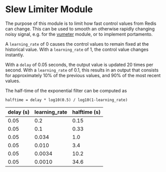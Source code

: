 # Slew Limiter Module

The purpose of this module is to limit how fast control values from Redis can change. This can be used to smooth an otherwise rapidly changing noisy signal, e.g. for the [vumeter](../vumeter) module, or to implement portamento.

A `learning_rate` of 0 causes the control values to remain fixed at the historical value. With a `learning_rate` of 1, the control value changes instantly.

With a `delay` of 0.05 seconds, the output value is updated 20 times per second. With a `learning_rate` of 0.1, this results in an output that consists for approximately 10% of the previous values, and 90% of the most recent values.

The half-time of the exponential filter can be computed as

```
halftime = delay * log10(0.5) / log10(1-learning_rate)
```

| delay (s)  | learning_rate  | halftime (s) |
|------------|----------------|--------------|
| 0.05       | 0.2            | 0.15         |
| 0.05       | 0.1            | 0.33         |
| 0.05       | 0.034          | 1.0          |
| 0.05       | 0.010          | 3.4          |
| 0.05       | 0.0034         | 10.2         |
| 0.05       | 0.0010         | 34.6         |
